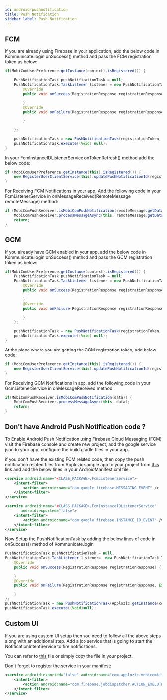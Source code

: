 ```yaml
---
id: android-pushnotification
title: Push Notification
sidebar_label: Push Notification
---
```

## FCM

If you are already using Firebase in your application, add the below code in Kommunicate.login onSuccess() method and pass the FCM registration token as below:
```java
if(MobiComUserPreference.getInstance(context).isRegistered()) {

    PushNotificationTask pushNotificationTask = null;         
    PushNotificationTask.TaskListener listener = new PushNotificationTask.TaskListener() {                  
        @Override           
        public void onSuccess(RegistrationResponse registrationResponse) {   

        }            
        @Override          
        public void onFailure(RegistrationResponse registrationResponse, Exception exception) {

        } 

    };                    

    pushNotificationTask = new PushNotificationTask(registrationToken, listener, mActivity);            
    pushNotificationTask.execute((Void) null);  
}
```
In your FcmInstanceIDListenerService onTokenRefresh() method add the below code:

```java
if (MobiComUserPreference.getInstance(this).isRegistered()) {
    new RegisterUserClientService(this).updatePushNotificationId(registrationToken);
}
```

For Receiving FCM Notifications in your app, Add the following code in your FcmListenerService in onMessageReceived(RemoteMessage remoteMessage) method:
```java
if (MobiComPushReceiver.isMobiComPushNotification(remoteMessage.getData())) {
    MobiComPushReceiver.processMessageAsync(this, remoteMessage.getData());
    return;
}
```
## GCM

If you already have GCM enabled in your app, add the below code in Kommunicate.login onSuccess() method and pass the GCM registration token as below:
```java
if(MobiComUserPreference.getInstance(context).isRegistered()) {
    PushNotificationTask pushNotificationTask = null;         
    PushNotificationTask.TaskListener listener = new PushNotificationTask.TaskListener() {                  
        @Override           
        public void onSuccess(RegistrationResponse registrationResponse) {   

        }            
        @Override          
        public void onFailure(RegistrationResponse registrationResponse, Exception exception) {

        } 
    };                    

    pushNotificationTask = new PushNotificationTask(registrationToken, listener, mActivity);            
    pushNotificationTask.execute((Void) null);  
}
```
At the place where you are getting the GCM registration token, add below code:
```java
if (MobiComUserPreference.getInstance(this).isRegistered()) {
    new RegisterUserClientService(this).updatePushNotificationId(registrationToken);
}
```
For Receiving GCM Notifications in app, add the following code in your GcmListenerService in onMessageReceived method
```java
if(MobiComPushReceiver.isMobiComPushNotification(data)) {            
    MobiComPushReceiver.processMessageAsync(this, data);               
    return;          
}
```

## Don't have Android Push Notification code ?
To Enable Android Push Notification using Firebase Cloud Messaging (FCM) visit the Firebase console and create new project, add the google service json to your app, configure the build.gradle files in your app.

if you don't have the existing FCM related code, then copy the push notification related files from Applozic sample app to your project from [this](https://github.com/AppLozic/Applozic-Android-SDK/tree/master/app/src/main/java/com/applozic/mobicomkit/sample/pushnotification)
 link and add the below lines in your AndroidManifest.xml file:

```xml
<service android:name="<CLASS_PACKAGE>.FcmListenerService">
    <intent-filter>
        <action android:name="com.google.firebase.MESSAGING_EVENT" />
    </intent-filter>
</service>

<service android:name="<CLASS_PACKAGE>.FcmInstanceIDListenerService"
       android:exported="false">
    <intent-filter>
        <action android:name="com.google.firebase.INSTANCE_ID_EVENT" />
    </intent-filter>
</service>
```
Now Setup the PushNotificationTask by adding the below lines of code in onSuccess() method of Kommunicate.login
```java
PushNotificationTask pushNotificationTask = null;
PushNotificationTask.TaskListener listener=  new PushNotificationTask.TaskListener() {
    @Override
    public void onSuccess(RegistrationResponse registrationResponse) {

    }
    @Override
    public void onFailure(RegistrationResponse registrationResponse, Exception exception) {

    }
};
pushNotificationTask = new PushNotificationTask(Applozic.getInstance(context).getDeviceRegistrationId(),listener,context);
pushNotificationTask.execute((Void)null);
```

## Custom UI

If you are using custom UI setup then you need to follow all the above steps along with an additional step. Add a job service that is going to start the NotificationIntentService to fire notifications.

You can refer to [this](https://github.com/AppLozic/Applozic-Android-SDK/blob/master/mobicomkitui/src/main/java/com/applozic/mobicomkit/uiwidgets/notification/PushNotificationJobService.java) file or simply copy the file in your project.

Don't forget to register the service in your manifest:
```xml
<service android:exported="false" android:name="com.applozic.mobicomkit.uiwidgets.notification.PushNotificationJobService">
    <intent-filter>
        <action android:name="com.firebase.jobdispatcher.ACTION_EXECUTE"/>
    </intent-filter>
</service>
```
